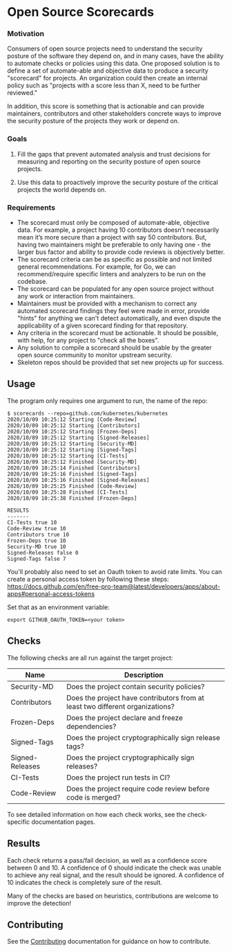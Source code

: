 # Open Source Scorecards

### Motivation
Consumers of open source projects need to understand the security posture of the software they depend on, and in many cases, have the ability to automate checks or policies using this data.
One proposed solution is to define a set of automate-able and objective data to produce a security "scorecard" for projects.
An organization could then create an internal policy such as "projects with a score less than X, need to be further reviewed."

In addition, this score is something that is actionable and can provide maintainers, contributors and other stakeholders concrete ways to improve the security posture of the projects they work or depend on. 

### Goals
1. Fill the gaps that prevent automated analysis and trust decisions for measuring and reporting on the security posture of open source projects. 

1. Use this data to proactively improve the security posture of the critical projects the world depends on.

### Requirements
* The scorecard must only be composed of automate-able, objective data. For example, a project having 10 contributors doesn’t necessarily mean it’s more secure than a project with say 50 contributors. But, having two maintainers might be preferable to only having one -  the larger bus factor and ability to provide code reviews is objectively better.
* The scorecard criteria can be as specific as possible and not limited general recommendations. For example, for Go, we can recommend/require specific linters and analyzers to be run on the codebase.
* The scorecard can be populated for any open source project without any work or interaction from maintainers. 
* Maintainers must be provided with a mechanism to correct any automated scorecard findings they feel were made in error, provide "hints" for anything we can't detect automatically, and even dispute the applicability of a given scorecard finding for that repository.
* Any criteria in the scorecard must be actionable. It should be possible, with help, for any project to "check all the boxes".
* Any solution to compile a scorecard should be usable by the greater open source community to monitor upstream security.
* Skeleton repos should be provided that set new projects up for success.

## Usage

The program only requires one argument to run, the name of the repo:

```shell
$ scorecards --repo=github.com/kubernetes/kubernetes
2020/10/09 10:25:12 Starting [Code-Review]
2020/10/09 10:25:12 Starting [Contributors]
2020/10/09 10:25:12 Starting [Frozen-Deps]
2020/10/09 10:25:12 Starting [Signed-Releases]
2020/10/09 10:25:12 Starting [Security-MD]
2020/10/09 10:25:12 Starting [Signed-Tags]
2020/10/09 10:25:12 Starting [CI-Tests]
2020/10/09 10:25:12 Finished [Security-MD]
2020/10/09 10:25:14 Finished [Contributors]
2020/10/09 10:25:16 Finished [Signed-Tags]
2020/10/09 10:25:16 Finished [Signed-Releases]
2020/10/09 10:25:25 Finished [Code-Review]
2020/10/09 10:25:28 Finished [CI-Tests]
2020/10/09 10:25:38 Finished [Frozen-Deps]

RESULTS
-------
CI-Tests true 10
Code-Review true 10
Contributors true 10
Frozen-Deps true 10
Security-MD true 10
Signed-Releases false 0
Signed-Tags false 7
```

You'll probably also need to set an Oauth token to avoid rate limits.
You can create a personal access token by following these steps: https://docs.github.com/en/free-pro-team@latest/developers/apps/about-apps#personal-access-tokens

Set that as an environment variable:

```shell
export GITHUB_OAUTH_TOKEN=<your token>
```

## Checks

The following checks are all run against the target project:

| Name  | Description |
|---|---|
| Security-MD | Does the project contain security policies? |
| Contributors  | Does the project have contributors from at least two different organizations? |
| Frozen-Deps | Does the project declare and freeze dependencies? |
| Signed-Tags | Does the project cryptographically sign release tags? |
| Signed-Releases | Does the project cryptographically sign releases? |
| CI-Tests | Does the project run tests in CI? |
| Code-Review | Does the project require code review before code is merged? |

To see detailed information on how each check works, see the check-specific documentation pages.

## Results

Each check returns a pass/fail decision, as well as a confidence score between 0 and 10.
A confidence of 0 should indicate the check was unable to achieve any real signal, and the result
should be ignored.
A confidence of 10 indicates the check is completely sure of the result.

Many of the checks are based on heuristics, contributions are welcome to improve the detection!

## Contributing

See the [Contributing](contributing.md) documentation for guidance on how to contribute.
